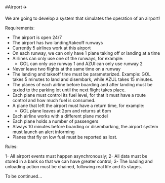 #Airport ✈️

We are going to develop a system that simulates the operation of an airport!

Requirements:

- The airport is open 24/7
- The airport has two landing/takeoff runways
- Currently 5 airlines work at this airport
- On each runway, we can only have 1 plane taking off or landing at a time
- Airlines can only use one of the runways, for example:
  - GOL can only use runway 1 and AZUl can only use runway 2
- Never leave two flights at the same time on a runway
- The landing and takeoff time must be parameterized. Example: GOL takes 5 minutes to land and disembark, while AZUL takes 15 minutes.
- The planes of each airline before boarding and after landing must be taxied to the parking lot until the next flight takes place.
- Each plane must control its fuel level, for that it must have a route control and how much fuel is consumed.
- A plane that left the airport must have a return time, for example:
  - GOL plane leaves at 2pm and returns at 6pm
- Each airline works with a different plane model
- Each plane holds a number of passengers
- Always 10 minutes before boarding or disembarking, the airport system must launch an alert informing
- Planes that fly on low fuel must be reported as lost.

Rules:

1- All airport events must happen asynchronously;
2- All data must be stored in a bank so that we can have greater control;
3- The loading and unloading action must be chained, following real life and its stages.

To be continued...
